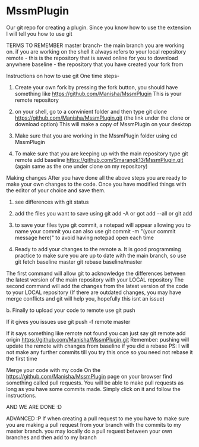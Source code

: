 # MssmPlugin
Our git repo for creating a plugin. Since you know how to use the extension I will tell you how to use git

TERMS TO REMEMBER
master branch- the main branch you are working on. if you are working on the shell it always refers to your local repository
remote - this is the repository that is saved online for you to download anywhere
baseline - the repository that you have created your fork from

Instructions on how to use git
One time steps-
1. Create your own fork by pressing the fork button, you should have something like https://github.com/Manisha/MssmPlugin
This is your remote repository

2. on your shell, go to a convinient folder and then type git clone https://github.com/Manisha/MssmPlugin.git (the link under the clone or download option)
This will make a copy of MssmPlugin on your desktop

3. Make sure that you are working in the MssmPlugin folder using cd MssmPlugin

4. To make sure that you are keeping up with the main repository type
git remote add baseline https://github.com/Smarangk13/MssmPlugin.git (again same as the one under clone on my repository)

Making changes
After you have done all the above steps you are ready to make your own changes to the code.
Once you have modified things with the editor of your choice and save them.

1. see differences with git status

2. add the files you want to save using git add -A or got add --all or git add <filename>

3. to save your files type git commit, a notepad will appear allowing you to name your commit
you can also use git commit -m "(your commit message here)" to avoid having notepad open each time

4. Ready to add your changes to the remote
a. It is good programming practice to make sure you are up to date with the main branch, so use
git fetch baseline master
git rebase baseline/master

The first command will allow git to acknowledge the differences between the latest version of the main repository with your LOCAL repository
The second command will add the changes from the latest version of the code to your LOCAL repository
(If there are outdated changes, you may have merge conflicts and git will help you, hopefully this isnt an issue)

b. Finally to upload your code to remote use
git push

If it gives you issues use git push -f remote master

If it says something like remote not found you can just say git remote add origin https://github.com/Manisha/MssmPlugin.git
Remember: pushing will update the remote with changes from baseline if you did a rebase
PS: I will not make any further commits till you try this once so you need not rebase it the first time

Merge your code with my code
On the https://github.com/Manisha/MssmPlugin page on your browser find something called pull requests. You will be able to make pull requests as long as you have some commits made. Simply click on it and follow the instructions.

AND WE ARE DONE :D

ADVANCED :P
If when creating a pull request to me you have to make sure you are making a pull request from your branch with the commits to my master branch. you may locally do a pull request between your own branches and then add to my branch
